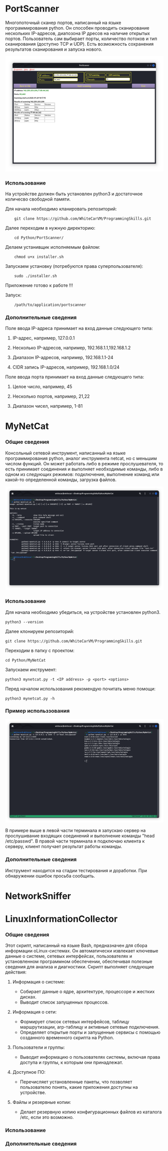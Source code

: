 # PortScanner
Многопоточный сканер портов, написанный на языке программирования python. Он способен проводить сканирование нескольких IP-адресов, диапозона IP дресов на наличие открытых портов.
Пользователь сам выбирает порты, количество потоков и тип сканирования (доступно TCP и UDP). Есть возможность сохранения результатов сканирования и запуска нового.

![Image alt](https://github.com/WhiteCarVM/ProgrammingSkills/blob/main/pictures_to_readme/main_window.png)

### Использование
На устройстве должен быть установлен python3 и достаточное количесво свободной памяти.

Для начала необходимо кланировать репозиторий:

        git clone https://github.com/WhiteCarVM/ProgrammingSkills.git

Далее переходим в нужную директорию:

        cd Python/PortScanner/

Делаем устанивщик исполняемым файлом:

        chmod u+x installer.sh

Запускаем установку (потребуются права суперпользователя):

        sudo ./installer.sh

Приложение готово к работе !!! 

Запуск: 

        /path/to/application/portscanner

### Дополнительные сведения

Поле ввода IP-адреса принимает на вход данные следующего типа:

1. IP-адрес, например, 127.0.0.1

2. Несколько IP-адресов, например, 192.168.1.1,192.168.1.2

3. Диапазон IP-адресов, например, 192.168.1.1-24

4. CIDR запись IP-адресов, например, 192.168.1.0/24

Поле ввода порта принимает на вход данные следующего типа:

1. Целое число, например, 45

2. Несколько портов, например, 21,22

3. Диапазон чисел, например, 1-81

# MyNetCat

### Общие сведения

Консольный сетевой инструмент, написанный на языке программирования python, аналог инструмента netcat, но с меньшим числом функций. 
Он может работать либо в режиме прослушевателя, то есть принимает соединения и выполняет необходимые команды, либо в одном из следующих режимов: 
подключение, выполнение команд или какой-то определенной команды, загрузка файлов.

![Image alt](https://github.com/WhiteCarVM/ProgrammingSkills/blob/main/pictures_to_readme/mynetcat_main.png)

### Использование

Для начала необходимо убедиться, на устройстве установлен python3.

	python3 --version

Далее клонируем репозиторий:

	git clone https://github.com/WhiteCarVM/ProgrammingSkills.git

Переходим в папку с проектом:

	cd Python/MyNetCat

Запускаем инструмент:

	python3 mynetcat.py -t <IP address> -p <port> <options>

Перед началом использования рекомендую почитать меню помощи:

	python3 mynetcat.py -h

### Пример использзования

![Image alt](https://github.com/WhiteCarVM/ProgrammingSkills/blob/main/pictures_to_readme/mynetcat_example.png)

В примере выше в левой части терминала я запускаю сервер на прослушивание входящих соединений и выполнение команды "head /etc/passwd". 
В правой части терминала я подключаю клиента к серверу, клиент получает результат работы команды.

### Дополнительные сведения

Инструмент находится на стадии тестирования и доработки. При обнаружении ошибок просьба сообщить.

# NetworkSniffer


# LinuxInformationCollector

### Общие сведения

Этот скрипт, написанный на языке Bash, предназначен для сбора информации оLinux-системах. Он автоматически извлекает ключевые данные о системе, 
сетевых интерфейсах, пользователях и установленном программном обеспечении, обеспечивая полезные сведения для анализа и диагностики.
Скрипт выполняет следующие действия:

1. Информация о системе: 
   - Собирает данные о ядре, архитектуре, процессоре и жестких дисках.
   - Выводит список запущенных процессов.

2. Информация о сети: 
   - Формирует список сетевых интерфейсов, таблицу маршрутизации, arp-таблицу и активные сетевые подключения.
   - Определяет открытые порты и запущенные сервисы с помощью созданного временного скрипта на Python.

3. Пользователи и группы: 
   - Выводит информацию о пользователях системы, включая права доступа и группы, к которым они принадлежат.

4. Доступное ПО: 
   - Перечисляет установленные пакеты, что позволяет пользователю понять, какие приложения доступны на устройстве.

5. Файлы и резервные копии: 
   - Делает резервную копию конфигурационных файлов из каталога /etc, если это возможно.


### Использование
### Дополнительные сведения
